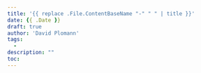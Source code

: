 ```yaml
---
title: '{{ replace .File.ContentBaseName "-" " " | title }}'
date: {{ .Date }}
draft: true
author: 'David Plomann'
tags:
  - 
description: ""
toc:
---
```

